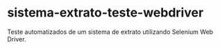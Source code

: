 # sistema-extrato-teste-webdriver
Teste automatizados de um sistema de extrato utilizando Selenium Web Driver.
